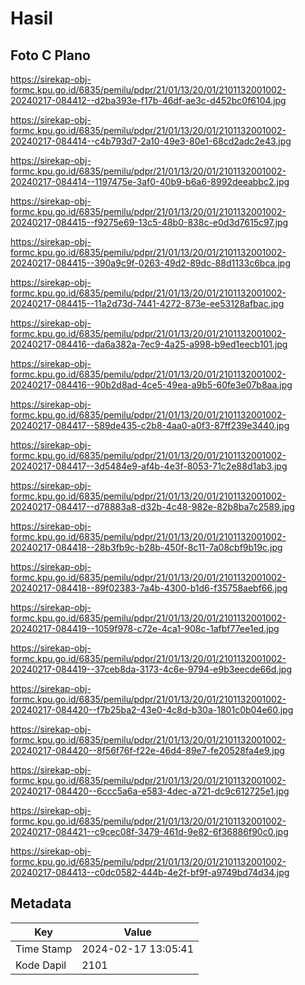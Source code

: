 # Hasil

## Foto C Plano

https://sirekap-obj-formc.kpu.go.id/6835/pemilu/pdpr/21/01/13/20/01/2101132001002-20240217-084412--d2ba393e-f17b-46df-ae3c-d452bc0f6104.jpg

https://sirekap-obj-formc.kpu.go.id/6835/pemilu/pdpr/21/01/13/20/01/2101132001002-20240217-084414--c4b793d7-2a10-49e3-80e1-68cd2adc2e43.jpg

https://sirekap-obj-formc.kpu.go.id/6835/pemilu/pdpr/21/01/13/20/01/2101132001002-20240217-084414--1197475e-3af0-40b9-b6a6-8992deeabbc2.jpg

https://sirekap-obj-formc.kpu.go.id/6835/pemilu/pdpr/21/01/13/20/01/2101132001002-20240217-084415--f9275e69-13c5-48b0-838c-e0d3d7615c97.jpg

https://sirekap-obj-formc.kpu.go.id/6835/pemilu/pdpr/21/01/13/20/01/2101132001002-20240217-084415--390a9c9f-0263-49d2-89dc-88d1133c6bca.jpg

https://sirekap-obj-formc.kpu.go.id/6835/pemilu/pdpr/21/01/13/20/01/2101132001002-20240217-084415--11a2d73d-7441-4272-873e-ee53128afbac.jpg

https://sirekap-obj-formc.kpu.go.id/6835/pemilu/pdpr/21/01/13/20/01/2101132001002-20240217-084416--da6a382a-7ec9-4a25-a998-b9ed1eecb101.jpg

https://sirekap-obj-formc.kpu.go.id/6835/pemilu/pdpr/21/01/13/20/01/2101132001002-20240217-084416--90b2d8ad-4ce5-49ea-a9b5-60fe3e07b8aa.jpg

https://sirekap-obj-formc.kpu.go.id/6835/pemilu/pdpr/21/01/13/20/01/2101132001002-20240217-084417--589de435-c2b8-4aa0-a0f3-87ff239e3440.jpg

https://sirekap-obj-formc.kpu.go.id/6835/pemilu/pdpr/21/01/13/20/01/2101132001002-20240217-084417--3d5484e9-af4b-4e3f-8053-71c2e88d1ab3.jpg

https://sirekap-obj-formc.kpu.go.id/6835/pemilu/pdpr/21/01/13/20/01/2101132001002-20240217-084417--d78883a8-d32b-4c48-982e-82b8ba7c2589.jpg

https://sirekap-obj-formc.kpu.go.id/6835/pemilu/pdpr/21/01/13/20/01/2101132001002-20240217-084418--28b3fb9c-b28b-450f-8c11-7a08cbf9b19c.jpg

https://sirekap-obj-formc.kpu.go.id/6835/pemilu/pdpr/21/01/13/20/01/2101132001002-20240217-084418--89f02383-7a4b-4300-b1d6-f35758aebf66.jpg

https://sirekap-obj-formc.kpu.go.id/6835/pemilu/pdpr/21/01/13/20/01/2101132001002-20240217-084419--1059f978-c72e-4ca1-908c-1afbf77ee1ed.jpg

https://sirekap-obj-formc.kpu.go.id/6835/pemilu/pdpr/21/01/13/20/01/2101132001002-20240217-084419--37ceb8da-3173-4c6e-9794-e9b3eecde66d.jpg

https://sirekap-obj-formc.kpu.go.id/6835/pemilu/pdpr/21/01/13/20/01/2101132001002-20240217-084420--f7b25ba2-43e0-4c8d-b30a-1801c0b04e60.jpg

https://sirekap-obj-formc.kpu.go.id/6835/pemilu/pdpr/21/01/13/20/01/2101132001002-20240217-084420--8f56f76f-f22e-46d4-89e7-fe20528fa4e9.jpg

https://sirekap-obj-formc.kpu.go.id/6835/pemilu/pdpr/21/01/13/20/01/2101132001002-20240217-084420--6ccc5a6a-e583-4dec-a721-dc9c612725e1.jpg

https://sirekap-obj-formc.kpu.go.id/6835/pemilu/pdpr/21/01/13/20/01/2101132001002-20240217-084421--c9cec08f-3479-461d-9e82-6f36886f90c0.jpg

https://sirekap-obj-formc.kpu.go.id/6835/pemilu/pdpr/21/01/13/20/01/2101132001002-20240217-084413--c0dc0582-444b-4e2f-bf9f-a9749bd74d34.jpg


## Metadata

| Key        | Value               |
| ---------- | ------------------- |
| Time Stamp | 2024-02-17 13:05:41 |
| Kode Dapil | 2101                |



